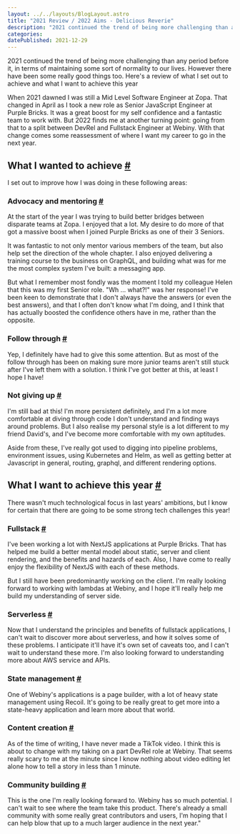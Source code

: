 ```yaml
---
layout: ../../layouts/BlogLayout.astro
title: "2021 Review / 2022 Aims - Delicious Reverie"
description: "2021 continued the trend of being more challenging than any period before it, in terms of maintaining some sort of normality to our lives. However there have been some really good things too. Here's a review of what I set out to achieve and what I want to achieve this year"
categories:
datePublished: 2021-12-29
---
```

2021 continued the trend of being more challenging than any period before it, in terms of maintaining some sort of normality to our lives. However there have been some really good things too. Here's a review of what I set out to achieve and what I want to achieve this year

When 2021 dawned I was still a Mid Level Software Engineer at Zopa. That changed in April as I took a new role as Senior JavaScript Engineer at Purple Bricks. It was a great boost for my self confidence and a fantastic team to work with. But 2022 finds me at another turning point: going from that to a split between DevRel and Fullstack Engineer at Webiny. With that change comes some reassessment of where I want my career to go in the next year.

## What I wanted to achieve [#](https://deliciousreverie.co.uk/posts/2021-review-2022-aims/#what-i-wanted-to-achieve)

I set out to improve how I was doing in these following areas:

### Advocacy and mentoring [#](https://deliciousreverie.co.uk/posts/2021-review-2022-aims/#advocacy-and-mentoring)

At the start of the year I was trying to build better bridges between disparate teams at Zopa. I enjoyed that a lot. My desire to do more of that got a massive boost when I joined Purple Bricks as one of their 3 Seniors.

It was fantastic to not only mentor various members of the team, but also help set the direction of the whole chapter. I also enjoyed delivering a training course to the business on GraphQL, and building what was for me the most complex system I've built: a messaging app.

But what I remember most fondly was the moment I told my colleague Helen that this was my first Senior role. "Wh ... what?!" was her response! I've been keen to demonstrate that I don't always have the answers (or even the best answers), and that I often don't know what I'm doing, and I think that has actually boosted the confidence others have in me, rather than the opposite.

### Follow through [#](https://deliciousreverie.co.uk/posts/2021-review-2022-aims/#follow-through)

Yep, I definitely have had to give this some attention. But as most of the follow through has been on making sure more junior teams aren't still stuck after I've left them with a solution. I think I've got better at this, at least I hope I have!

### Not giving up [#](https://deliciousreverie.co.uk/posts/2021-review-2022-aims/#not-giving-up)

I'm still bad at this! I'm more persistent definitely, and I'm a lot more comfortable at diving through code I don't understand and finding ways around problems. But I also realise my personal style is a lot different to my friend David's, and I've become more comfortable with my own aptitudes.

Aside from these, I've really got used to digging into pipeline problems, environment issues, using Kubernetes and Helm, as well as getting better at Javascript in general, routing, graphql, and different rendering options.

## What I want to achieve this year [#](https://deliciousreverie.co.uk/posts/2021-review-2022-aims/#what-i-want-to-achieve-this-year)

There wasn't much technological focus in last years' ambitions, but I know for certain that there are going to be some strong tech challenges this year!

### Fullstack [#](https://deliciousreverie.co.uk/posts/2021-review-2022-aims/#fullstack)

I've been working a lot with NextJS applications at Purple Bricks. That has helped me build a better mental model about static, server and client rendering, and the benefits and hazards of each. Also, I have come to really enjoy the flexibility of NextJS with each of these methods.

But I still have been predominantly working on the client. I'm really looking forward to working with lambdas at Webiny, and I hope it'll really help me build my understanding of server side.

### Serverless [#](https://deliciousreverie.co.uk/posts/2021-review-2022-aims/#serverless)

Now that I understand the principles and benefits of fullstack applications, I can't wait to discover more about serverless, and how it solves some of these problems. I anticipate it'll have it's own set of caveats too, and I can't wait to understand these more. I'm also looking forward to understanding more about AWS service and APIs.

### State management [#](https://deliciousreverie.co.uk/posts/2021-review-2022-aims/#state-management)

One of Webiny's applications is a page builder, with a lot of heavy state management using Recoil. It's going to be really great to get more into a state-heavy application and learn more about that world.

### Content creation [#](https://deliciousreverie.co.uk/posts/2021-review-2022-aims/#content-creation)

As of the time of writing, I have never made a TikTok video. I think this is about to change with my taking on a part DevRel role at Webiny. That seems really scary to me at the minute since I know nothing about video editing let alone how to tell a story in less than 1 minute.

### Community building [#](https://deliciousreverie.co.uk/posts/2021-review-2022-aims/#community-building)

This is the one I'm really looking forward to. Webiny has so much potential. I can't wait to see where the team take this product. There's already a small community with some really great contributors and users, I'm hoping that I can help blow that up to a much larger audience in the next year."